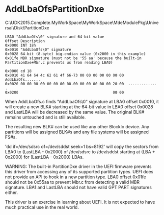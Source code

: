 # AddLbaOfsPartitionDxe

C:\UDK2015.Complete.MyWorkSpace\MyWorkSpace\MdeModulePkg\Universal\Disk\PartitionDxe

```
LBA0 "AddLbaOfs\0" signature and 64-bit value
Offset Description
0x0000 INT 18h
0x0010 "AddLbaOfs\0" signature
0x0028 64-bit (8-byte) big-endian value (0x2000 in this example)
0x01fe MBR signature (must not be '55 aa' because the built-in PartitionDxe+Mbr.c prevents us from reading LBA0)

0x0000 cd 18
0x0010 41 64 64 4c 62 61 4f 66-73 00 00 00 00 00 00 00  AddLbaOfs.......
0x0020 00 00 00 00 00 00 00 00-00 00 00 00 00 00 20 00  .............  .
0x0200                                           00 00  
```

When AddLbaOfs.c finds "AddLbaOfs\0" signature at LBA0 offset 0x0010, it will create a new BLK# starting at the 64-bit value in LBA0 offset 0x0028 and LastLBA will be decreased by the same value.  The original BLK# remains untouched and is still available.

The resulting new BLK# can be used like any other BlockIo device.  Any partitions will be assigned BLK#s and any file systems will be assigned FS#s.

'dd if=/dev/sdsrc of=/dev/sddst seek=1 bs=8192' will copy the sectors from LBA0 to (LastLBA - 0x2000) of /dev/sdsrc to /dev/sddst starting at (LBA + 0x2000) for (LastLBA - 0x2000) LBAs.

WARNING: The built-in PartitionDxe driver in the UEFI firmware prevents this driver from accessing any of its supported partition types.  UEFI does not provide an API to hook in a new partition type.  LBA0 offset 0x01fe should not be 0x55aa to prevent Mbr.c from detecting a valid MBR signature.  LBA1 and LastLBA should not have valid GPT PART signatures either.

This driver is an exercise in learning about UEFI.  It is not expected to have much practical use in the real world.
